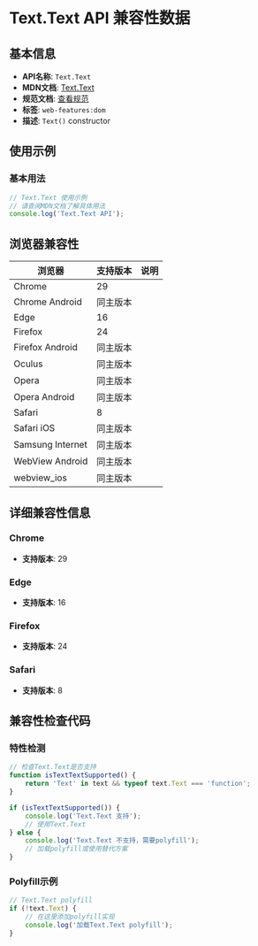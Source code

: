 # Text.Text API 兼容性数据

## 基本信息

- **API名称**: `Text.Text`
- **MDN文档**: [Text.Text](https://developer.mozilla.org/docs/Web/API/Text/Text)
- **规范文档**: [查看规范](https://dom.spec.whatwg.org/#ref-for-dom-text-text①)
- **标签**: `web-features:dom`
- **描述**: `Text()` constructor

## 使用示例

### 基本用法

```javascript
// Text.Text 使用示例
// 请查阅MDN文档了解具体用法
console.log('Text.Text API');
```

## 浏览器兼容性

| 浏览器 | 支持版本 | 说明 |
|--------|----------|------|
| Chrome | 29 |  |
| Chrome Android | 同主版本 |  |
| Edge | 16 |  |
| Firefox | 24 |  |
| Firefox Android | 同主版本 |  |
| Oculus | 同主版本 |  |
| Opera | 同主版本 |  |
| Opera Android | 同主版本 |  |
| Safari | 8 |  |
| Safari iOS | 同主版本 |  |
| Samsung Internet | 同主版本 |  |
| WebView Android | 同主版本 |  |
| webview_ios | 同主版本 |  |

## 详细兼容性信息

### Chrome

- **支持版本**: 29

### Edge

- **支持版本**: 16

### Firefox

- **支持版本**: 24

### Safari

- **支持版本**: 8

## 兼容性检查代码

### 特性检测

```javascript
// 检查Text.Text是否支持
function isTextTextSupported() {
    return 'Text' in text && typeof text.Text === 'function';
}

if (isTextTextSupported()) {
    console.log('Text.Text 支持');
    // 使用Text.Text
} else {
    console.log('Text.Text 不支持，需要polyfill');
    // 加载polyfill或使用替代方案
}
```

### Polyfill示例

```javascript
// Text.Text polyfill
if (!text.Text) {
    // 在这里添加polyfill实现
    console.log('加载Text.Text polyfill');
}
```

